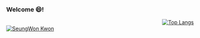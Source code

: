 ### Welcome 😄! 

<!--
**KwonSeungwon/KwonSeungwon** is a ✨ _special_ ✨ repository because its `README.md` (this file) appears on your GitHub profile.

Here are some ideas to get you started:



- 🔭 I’m currently working on ...
- 🌱 I’m currently learning ...
- 👯 I’m looking to collaborate on ...
- 🤔 I’m looking for help with ...
- 💬 Ask me about ...
- 📫 How to reach me: ...
- 😄 Pronouns: ...
- ⚡ Fun fact: ...
-->


<span style="float: right">[![Top Langs](https://github-readme-stats.vercel.app/api/top-langs/?username=KwonSeungwon)](https://github.com/anuraghazra/github-readme-stats)</span>
<br>
[![SeungWon Kwon](https://github-readme-stats.vercel.app/api?username=KwonSeungwon&show_icons=true&theme=dracula)](https://github.com/anuraghazra/github-readme-stats)
